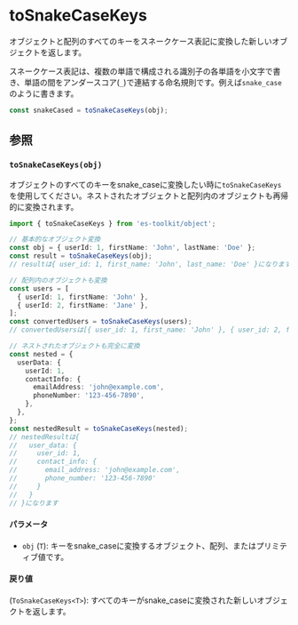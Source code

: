 # toSnakeCaseKeys

オブジェクトと配列のすべてのキーをスネークケース表記に変換した新しいオブジェクトを返します。

スネークケース表記は、複数の単語で構成される識別子の各単語を小文字で書き、単語の間をアンダースコア(`_`)で連結する命名規則です。例えば`snake_case`のように書きます。

```typescript
const snakeCased = toSnakeCaseKeys(obj);
```

## 参照

### `toSnakeCaseKeys(obj)`

オブジェクトのすべてのキーをsnake_caseに変換したい時に`toSnakeCaseKeys`を使用してください。ネストされたオブジェクトと配列内のオブジェクトも再帰的に変換されます。

```typescript
import { toSnakeCaseKeys } from 'es-toolkit/object';

// 基本的なオブジェクト変換
const obj = { userId: 1, firstName: 'John', lastName: 'Doe' };
const result = toSnakeCaseKeys(obj);
// resultは{ user_id: 1, first_name: 'John', last_name: 'Doe' }になります

// 配列内のオブジェクトも変換
const users = [
  { userId: 1, firstName: 'John' },
  { userId: 2, firstName: 'Jane' },
];
const convertedUsers = toSnakeCaseKeys(users);
// convertedUsersは[{ user_id: 1, first_name: 'John' }, { user_id: 2, first_name: 'Jane' }]になります

// ネストされたオブジェクトも完全に変換
const nested = {
  userData: {
    userId: 1,
    contactInfo: {
      emailAddress: 'john@example.com',
      phoneNumber: '123-456-7890',
    },
  },
};
const nestedResult = toSnakeCaseKeys(nested);
// nestedResultは{
//   user_data: {
//     user_id: 1,
//     contact_info: {
//       email_address: 'john@example.com',
//       phone_number: '123-456-7890'
//     }
//   }
// }になります
```

#### パラメータ

- `obj` (`T`): キーをsnake_caseに変換するオブジェクト、配列、またはプリミティブ値です。

#### 戻り値

(`ToSnakeCaseKeys<T>`): すべてのキーがsnake_caseに変換された新しいオブジェクトを返します。
